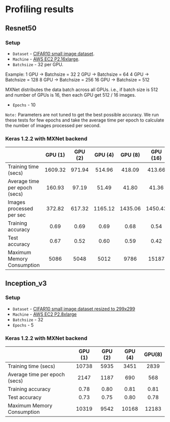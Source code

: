 # Profiling results

## Resnet50

### Setup

* `Dataset` - [CIFAR10 small image dataset](https://www.cs.toronto.edu/~kriz/cifar.html).
* `Machine` - [AWS EC2 P2.16xlarge](https://aws.amazon.com/ec2/instance-types/p2/).
* `Batchsize` - 32 per GPU.

Example:
1 GPU   -> Batchsize = 32
2 GPU   -> Batchsize = 64
4 GPU   -> Batchsize = 128
8 GPU   -> Batchsize = 256
16 GPU  -> Batchsize = 512

MXNet distributes the data batch across all GPUs. i.e., if batch size is 512 and number of GPUs is 16, then each GPU get 512 / 16 images.

* `Epochs` - 10

`Note:` Parameters are not tuned to get the best possible accuracy. We run these tests for few epochs and take the average time per epoch to calculate the number of images processed per second.

### Keras 1.2.2 with MXNet backend

|                               | GPU (1) | GPU (2) | GPU (4) | GPU (8) | GPU (16) |
|-------------------------------|:-------:|:-------:|:-------:|:-------:|:--------:|
| Training time (secs)          | 1609.32 | 971.94  | 514.96  | 418.09  | 413.66   |
| Average time per epoch (secs) | 160.93  | 97.19   | 51.49   | 41.80   | 41.36    |
| Images processed per sec      | 372.82  | 617.32  | 1165.12 | 1435.06 | 1450.43  |
| Training accuracy             | 0.69    | 0.69    | 0.69    | 0.68    | 0.54     |
| Test accuracy                 | 0.67    | 0.52    | 0.60    | 0.59    | 0.42     |
| Maximum Memory Consumption    | 5086    | 5048    | 5012    | 9786    | 15187    |

## Inception_v3

### Setup

* `Dataset` - [CIFAR10 small image dataset resized to 299x299](https://www.cs.toronto.edu/~kriz/cifar.html)
* `Machine` - [AWS EC2 P2.8xlarge](https://aws.amazon.com/ec2/instance-types/p2/)
* `Batchsize` - 32
* `Epochs` - 5

### Keras 1.2.2 with MXNet backend

|                               | GPU (1) | GPU (2) | GPU (4) | GPU(8) |
|-------------------------------|:-------:|:-------:|:-------:|:------:|
| Training time (secs)          |10738    |5935     |3451     |2839    |
| Average time per epoch (secs) |2147     |1187     |690      |568     |
| Training accuracy             |0.78     |0.80     |0.81     |0.81    |
| Test accuracy                 |0.73     |0.75     |0.80     |0.78    |
| Maximum Memory Consumption    |10319    |9542     |10168    |12183   |
